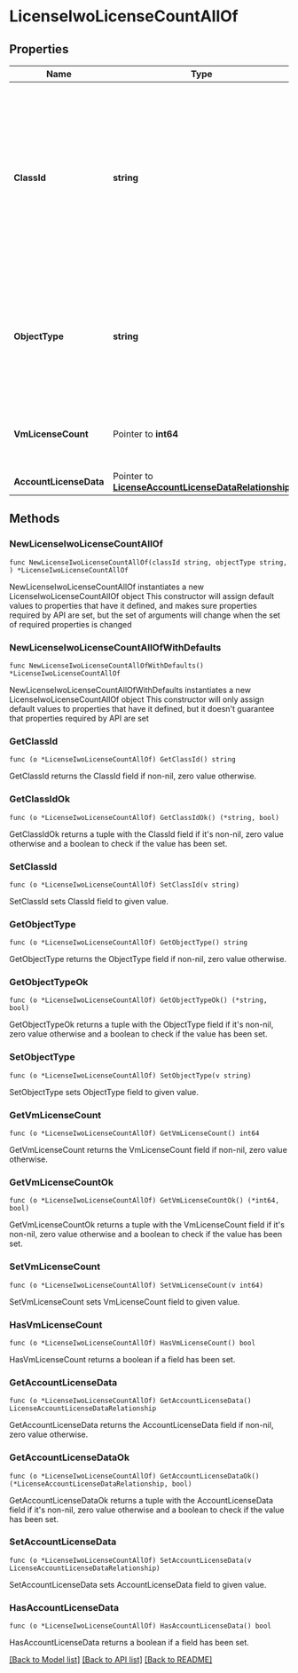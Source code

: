 # LicenseIwoLicenseCountAllOf

## Properties

Name | Type | Description | Notes
------------ | ------------- | ------------- | -------------
**ClassId** | **string** | The fully-qualified name of the instantiated, concrete type. This property is used as a discriminator to identify the type of the payload when marshaling and unmarshaling data. | [default to "license.IwoLicenseCount"]
**ObjectType** | **string** | The fully-qualified name of the instantiated, concrete type. The value should be the same as the &#39;ClassId&#39; property. | [default to "license.IwoLicenseCount"]
**VmLicenseCount** | Pointer to **int64** | The total number of devices claimed in the Intersight account. | [optional] [readonly] 
**AccountLicenseData** | Pointer to [**LicenseAccountLicenseDataRelationship**](license.AccountLicenseData.Relationship.md) |  | [optional] 

## Methods

### NewLicenseIwoLicenseCountAllOf

`func NewLicenseIwoLicenseCountAllOf(classId string, objectType string, ) *LicenseIwoLicenseCountAllOf`

NewLicenseIwoLicenseCountAllOf instantiates a new LicenseIwoLicenseCountAllOf object
This constructor will assign default values to properties that have it defined,
and makes sure properties required by API are set, but the set of arguments
will change when the set of required properties is changed

### NewLicenseIwoLicenseCountAllOfWithDefaults

`func NewLicenseIwoLicenseCountAllOfWithDefaults() *LicenseIwoLicenseCountAllOf`

NewLicenseIwoLicenseCountAllOfWithDefaults instantiates a new LicenseIwoLicenseCountAllOf object
This constructor will only assign default values to properties that have it defined,
but it doesn't guarantee that properties required by API are set

### GetClassId

`func (o *LicenseIwoLicenseCountAllOf) GetClassId() string`

GetClassId returns the ClassId field if non-nil, zero value otherwise.

### GetClassIdOk

`func (o *LicenseIwoLicenseCountAllOf) GetClassIdOk() (*string, bool)`

GetClassIdOk returns a tuple with the ClassId field if it's non-nil, zero value otherwise
and a boolean to check if the value has been set.

### SetClassId

`func (o *LicenseIwoLicenseCountAllOf) SetClassId(v string)`

SetClassId sets ClassId field to given value.


### GetObjectType

`func (o *LicenseIwoLicenseCountAllOf) GetObjectType() string`

GetObjectType returns the ObjectType field if non-nil, zero value otherwise.

### GetObjectTypeOk

`func (o *LicenseIwoLicenseCountAllOf) GetObjectTypeOk() (*string, bool)`

GetObjectTypeOk returns a tuple with the ObjectType field if it's non-nil, zero value otherwise
and a boolean to check if the value has been set.

### SetObjectType

`func (o *LicenseIwoLicenseCountAllOf) SetObjectType(v string)`

SetObjectType sets ObjectType field to given value.


### GetVmLicenseCount

`func (o *LicenseIwoLicenseCountAllOf) GetVmLicenseCount() int64`

GetVmLicenseCount returns the VmLicenseCount field if non-nil, zero value otherwise.

### GetVmLicenseCountOk

`func (o *LicenseIwoLicenseCountAllOf) GetVmLicenseCountOk() (*int64, bool)`

GetVmLicenseCountOk returns a tuple with the VmLicenseCount field if it's non-nil, zero value otherwise
and a boolean to check if the value has been set.

### SetVmLicenseCount

`func (o *LicenseIwoLicenseCountAllOf) SetVmLicenseCount(v int64)`

SetVmLicenseCount sets VmLicenseCount field to given value.

### HasVmLicenseCount

`func (o *LicenseIwoLicenseCountAllOf) HasVmLicenseCount() bool`

HasVmLicenseCount returns a boolean if a field has been set.

### GetAccountLicenseData

`func (o *LicenseIwoLicenseCountAllOf) GetAccountLicenseData() LicenseAccountLicenseDataRelationship`

GetAccountLicenseData returns the AccountLicenseData field if non-nil, zero value otherwise.

### GetAccountLicenseDataOk

`func (o *LicenseIwoLicenseCountAllOf) GetAccountLicenseDataOk() (*LicenseAccountLicenseDataRelationship, bool)`

GetAccountLicenseDataOk returns a tuple with the AccountLicenseData field if it's non-nil, zero value otherwise
and a boolean to check if the value has been set.

### SetAccountLicenseData

`func (o *LicenseIwoLicenseCountAllOf) SetAccountLicenseData(v LicenseAccountLicenseDataRelationship)`

SetAccountLicenseData sets AccountLicenseData field to given value.

### HasAccountLicenseData

`func (o *LicenseIwoLicenseCountAllOf) HasAccountLicenseData() bool`

HasAccountLicenseData returns a boolean if a field has been set.


[[Back to Model list]](../README.md#documentation-for-models) [[Back to API list]](../README.md#documentation-for-api-endpoints) [[Back to README]](../README.md)


